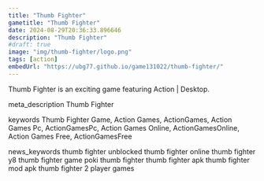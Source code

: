 ```yaml
---
title: "Thumb Fighter"
gametitle: "Thumb Fighter"
date: 2024-08-29T20:36:33.896646
description: "Thumb Fighter"
#draft: true
image: "img/thumb-fighter/logo.png"
tags: [action]
embedUrl: "https://ubg77.github.io/game131022/thumb-fighter/"
---
```


Thumb Fighter is an exciting game featuring Action | Desktop.

meta_description
Thumb Fighter


keywords
Thumb Fighter Game, Action Games, ActionGames, Action Games Pc, ActionGamesPc, Action Games Online, ActionGamesOnline, Action Games Free, ActionGamesFree


news_keywords
thumb fighter unblocked thumb fighter online thumb fighter y8 thumb fighter game poki thumb fighter thumb fighter apk thumb fighter mod apk thumb fighter 2 player games
